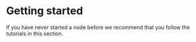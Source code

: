 # Getting started

If you have never started a node before we recommend that you follow the tutorials in this section.

